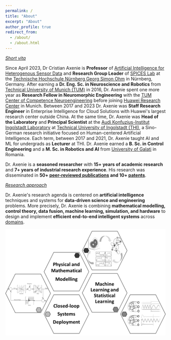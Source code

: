 ```yaml
---
permalink: /
title: "About"
excerpt: "About"
author_profile: true
redirect_from: 
  - /about/
  - /about.html
---
```

*[Short vita](http://cristianaxenie.info/cv/)*

Since April 2023, Dr Cristian Axenie is **Professor** of [Artificial Intelligence for Heterogenous Sensor Data](https://www.th-nuernberg.de/person/axenie-cristian/) and **Research Group Leader** of [SPICES Lab](http://cristianaxenie.info/spiceslab/) at the [Technische Hochschule Nürnberg Georg Simon Ohm](https://www.th-nuernberg.de/) in Nürnberg, Germany. After earning a **Dr. Eng. Sc. in Neuroscience and Robotics** from [Technical University of Munich (TUM)](https://www.tum.de/) in 2016, Dr. Axenie spent one more year as **Research Fellow in Neuromorphic Engineering** with the [TUM Center of Competence Neuroengineering](https://www.cit.tum.de/cit/startseite/) before joining [Huawei Research Center](https://www.huawei.com/en/corporate-information/research-development) in Munich. Between 2017 and 2023 Dr. Axenie was **Staff Research Engineer** in Enterprise Intelligence for Cloud Solutions with Huawei's largest research center outside China. At the same time, Dr. Axenie was **Head of the Laboratory** and **Principal Scientist** at the [Audi Konfuzius-Institut Ingolstadt Laboratory](https://audi-konfuzius-institut-ingolstadt.de/forschung/microlab-home.html) at [Technical University of Ingolstadt (THI)](https://www.thi.de/), a Sino-German research initiative focused on Human-centered Artificial Intelligence. Each term, between 2017 and 2021, Dr. Axenie taught AI and ML for undergrads as **Lecturer** at THI. Dr. Axenie earned a **B. Sc. in Control Engineering** and a **M. Sc. in Robotics and AI** from [University of Galati](https://ugal.ro/) in Romania.

Dr. Axenie is a **seasoned researcher** with **15+ years of academic research** and **7+ years of industrial research experience**. His research was disseminated in **50+ [peer-reviewed publications](http://cristianaxenie.info/publications/) and 10+ [patents](http://cristianaxenie.info/cv/)**.

*[Research approach](http://cristianaxenie.info/portfolio/)*

Dr. Axenie's research agenda is centered on **artificial intelligence** techniques and systems for **data-driven science and engineering** problems. More precisely, Dr. Axenie is combining **mathematical modelling, control theory, data fusion, machine learning, simulation, and hardware** to design and implement **efficient end-to-end intelligent systems** across [domains](http://cristianaxenie.info/portfolio/).

![image](https://github.com/caxenie/cristianaxenie.github.io/raw/master/images/research-approach.png)

